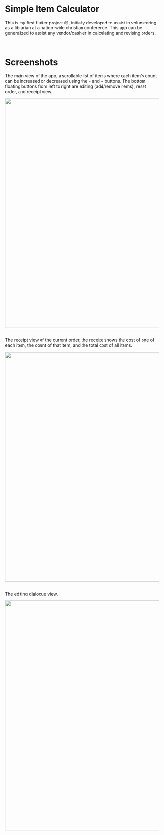 # Simple Item Calculator
This is my first flutter project 😊, initially developed to assist in volunteering as a librarian at a nation-wide christian conference. This app can be generalized to assist any vendor/cashier in calculating and revising orders.

<br>

# Screenshots

The main view of the app, a scrollable list of items where each item's count can be increased or decreased using the - and + buttons. The bottom floating buttons from left to right are editing (add/remove items), reset order, and receipt view.

<img src="https://github.com/dave-nagib/Item-Calculator/assets/120715291/618f9368-d597-4409-bcc0-3477e8c0905c" height="750"> <br><br>


The receipt view of the current order, the receipt shows the cost of one of each item, the count of that item, and the total cost of all items.

<img src="https://github.com/dave-nagib/Item-Calculator/assets/120715291/4ebe2c0c-a2b9-40a6-a86b-2eaebdb24da9" height="750"> <br><br>



The editing dialogue view.

<img src="https://github.com/dave-nagib/Item-Calculator/assets/120715291/78dcb993-6bd0-4a0f-b825-4cb0d79a5665" height="750"> <br><br>
